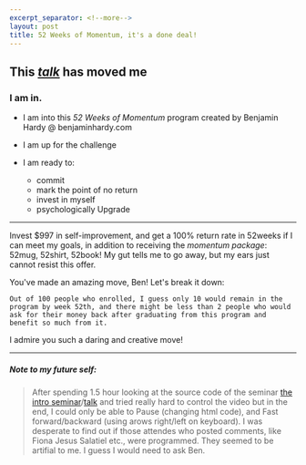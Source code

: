 ```yaml
---
excerpt_separator: <!--more-->
layout: post
title: 52 Weeks of Momentum, it's a done deal!
---
```

<!--more-->

## This _[talk](https://www.benjaminhardy.com/webinar-broadcast-room17870347?webinar_ext=FZ2ouTv3)_ has moved me

### I am in.


- I am into this *52 Weeks of Momentum* program created by Benjamin Hardy @ benjaminhardy.com

- I am up for the challenge

- I am ready to:
  - commit
  - mark the point of no return
  - invest in myself
  - psychologically Upgrade

----
Invest $997 in self-improvement, and get a 100% return rate in 52weeks if I can meet my goals, in addition to receiving the _momentum package_: 52mug, 52shirt, 52book! My gut tells me to go away, but my ears just cannot resist this offer.

You've made an amazing move, Ben! Let's break it down:

```
Out of 100 people who enrolled, I guess only 10 would remain in the program by week 52th, and there might be less than 2 people who would ask for their money back after graduating from this program and benefit so much from it.
```

I admire you such a daring and creative move!

-----

##### Note to my future self: 

>After spending 1.5 hour looking at the source code of the seminar [the intro seminar](https://www.benjaminhardy.com/webinar-broadcast-room17870347?webinar_ext=FZ2ouTv3)/[talk](https://vimeo.com/246225846) and tried really hard to control the video but in the end, I could only be able to Pause (changing html code), and Fast forward/backward (using arows right/left on keyboard). I was desperate to find out if those attendes who posted comments, like Fiona Jesus Salatiel etc., were programmed. They seemed to be artifial to me. I guess I would need to ask Ben.
